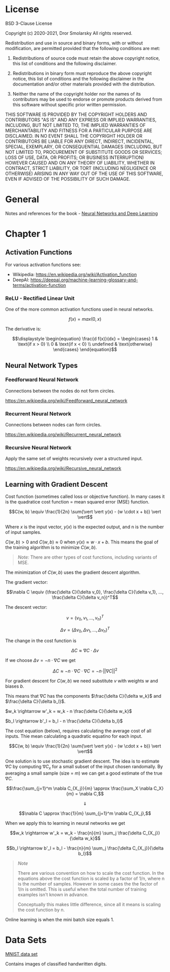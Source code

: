 # License

BSD 3-Clause License

Copyright (c) 2020-2021, Dror Smolarsky
All rights reserved.

Redistribution and use in source and binary forms, with or without
modification, are permitted provided that the following conditions are met:

1. Redistributions of source code must retain the above copyright notice,
   this list of conditions and the following disclaimer.

2. Redistributions in binary form must reproduce the above copyright notice,
   this list of conditions and the following disclaimer in the documentation
   and/or other materials provided with the distribution.

3. Neither the name of the copyright holder nor the names of its
   contributors may be used to endorse or promote products derived from
   this software without specific prior written permission.

THIS SOFTWARE IS PROVIDED BY THE COPYRIGHT HOLDERS AND CONTRIBUTORS "AS IS"
AND ANY EXPRESS OR IMPLIED WARRANTIES, INCLUDING, BUT NOT LIMITED TO, THE
IMPLIED WARRANTIES OF MERCHANTABILITY AND FITNESS FOR A PARTICULAR PURPOSE
ARE DISCLAIMED. IN NO EVENT SHALL THE COPYRIGHT HOLDER OR CONTRIBUTORS BE
LIABLE FOR ANY DIRECT, INDIRECT, INCIDENTAL, SPECIAL, EXEMPLARY, OR
CONSEQUENTIAL DAMAGES (INCLUDING, BUT NOT LIMITED TO, PROCUREMENT OF
SUBSTITUTE GOODS OR SERVICES; LOSS OF USE, DATA, OR PROFITS; OR BUSINESS
INTERRUPTION) HOWEVER CAUSED AND ON ANY THEORY OF LIABILITY, WHETHER IN
CONTRACT, STRICT LIABILITY, OR TORT (INCLUDING NEGLIGENCE OR OTHERWISE)
ARISING IN ANY WAY OUT OF THE USE OF THIS SOFTWARE, EVEN IF ADVISED OF THE
POSSIBILITY OF SUCH DAMAGE.

# General

Notes and references for the book -
[Neural Networks and Deep Learning](http://neuralnetworksanddeeplearning.com/)

# Chapter 1

## Activation Functions

For various activation functions see:

- Wikipedia: https://en.wikipedia.org/wiki/Activation_function
- DeepAI: https://deepai.org/machine-learning-glossary-and-terms/activation-function

### ReLU - Rectified Linear Unit

One of the more common activation functions used in neural networks.

```math
\displaystyle
f(x) = max(0, x)
```

The derivative is:

```math
\displaystyle
\begin{equation}
   \frac{d f(x)}{dx} = \begin{cases}
      1 & \text{if x > 0} \\
      0 & \text{if x < 0} \\
      undefined & \text{otherwise}
   \end{cases}
\end{equation}
```

## Neural Network Types

### Feedforward Neural Network

Connections between the nodes do not form circles.

https://en.wikipedia.org/wiki/Feedforward_neural_network

### Recurrent Neural Network

Connections between nodes can form circles.

https://en.wikipedia.org/wiki/Recurrent_neural_network

### Recursive Neural Network

Apply the same set of weights recursively over a structured input.

https://en.wikipedia.org/wiki/Recursive_neural_network

## Learning with Gradient Descent

Cost function (sometimes called loss or objective function). In many cases it
is the quadratice cost function = mean squared error (MSE) function.

```math
C(w, b) \equiv \frac{1}{2n} \sum{\vert \vert y(x) - (w \cdot x + b)} \vert \vert
```

Where $x$ is the input vector, $y(x)$ is the expected output, and n is the
number of input samples.

$C(w, b) > 0$ and $C(w, b) \approx 0$ when $y(x) \approx w \cdot x + b$. This
means the goal of the training algorithm is to minimize $C(w, b)$.

> _Note:_ There are other types of cost functions, including variants of MSE.

The minimization of $C(w, b)$ uses the gradient descent algorithm.

The gradient vector:

```math
\nabla C \equiv (\frac{\delta C}{\delta v_0}, \frac{\delta C}{\delta v_1}, ...,
\frac{\delta C}{\delta v_n})^T
```

The descent vector:

```math
v = (v_0, v_1, ..., v_n)^T
```

```math
\Delta v = (\Delta v_0, \Delta v_1, ..., \Delta v_n)^T
```

The change in the cost function is

```math
\Delta C \approx \nabla C \cdot \Delta v
```

If we choose $\Delta v = -n \cdot \nabla C$ we get

```math
\Delta C \approx -n \cdot \nabla C \cdot \nabla C =
  -n \cdot \vert \vert \nabla C \vert \vert ^2
```

For gradient descent for $C(w, b)$ we need substitute $v$ with weights $w$ and
biases $b$.

This means that $\nabla C$ has the components $\frac{\delta C}{\delta w_k}$
and $\frac{\delta C}{\delta b_l}$.

$w_k \rightarrow w'_k = w_k - n \frac{\delta C}{\delta w_k}$

$b_l \rightarrow b'_l = b_l - n \frac{\delta C}{\delta b_l}$

The cost equation (below), requires calculating the average cost of all inputs.
Thie mean calculating a quadratic equatino for each input.

```math
C(w, b) \equiv \frac{1}{2n} \sum{\vert \vert y(x) - (w \cdot x + b)} \vert \vert
```

One solution is to use stochastic gradient descent. The idea is to estimate
$\nabla C$ by computing $\nabla C_x$ for a small subset of the input chosen
randomally. By averaging a small sample (size = $m$) we can get a good estimate
of the true $\nabla C$.

```math
\frac{\sum_{j=1}^m \nabla C_{X_j}}{m} \approx \frac{\sum_X \nabla C_X}{m} = \nabla C,
```

```math
\Downarrow
```

```math
\nabla C \approx \frac{1}{m} \sum_{j=1}^m \nabla C_{X_j},
```

When we apply this to learning in neural networks we get

```math
w_k \rightarrow w'_k =
w_k - \frac{n}{m} \sum_j \frac{\delta C_{X_j}}{\delta w_k}
```

```math
b_l \rightarrow b'_l =
b_l - \frac{n}{m} \sum_j \frac{\delta C_{X_j}}{\delta b_l}
```

> _Note_
>
> There are various convention on how to scale the cost function. In the
> equations above the cost function is scaled by a factor of 1/n, where n is the
> number of samples. However in some cases the the factor of 1/n is omitted.
> This is useful when the total number of training examples isn't known in
> advance.
>
> Conceptually this makes little difference, since all it means is scaling the
> cost function by n.

Online learning is when the mini batch size equals 1.

# Data Sets

[MNIST data set](http://yann.lecun.com/exdb/mnist/)

Contains images of classified handwritten digits.